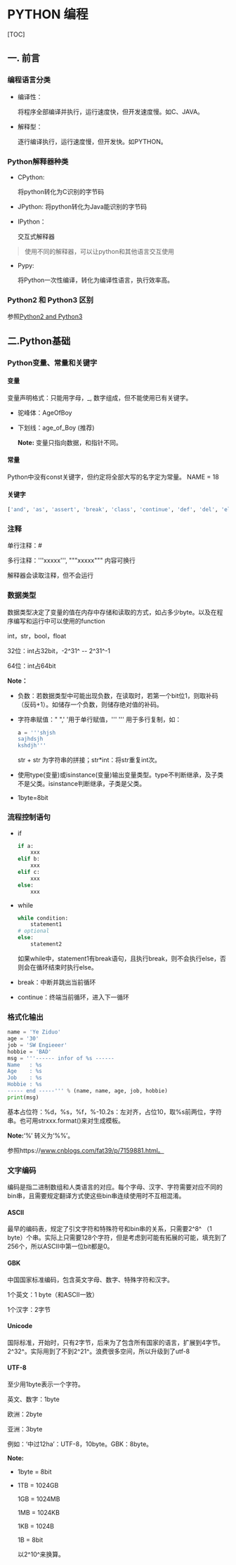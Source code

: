 # PYTHON 编程

[TOC]

## 一. 前言

### 编程语言分类
* 编译性：

  将程序全部编译并执行，运行速度快，但开发速度慢。如C、JAVA。

* 解释型：

  逐行编译执行，运行速度慢，但开发快。如PYTHON。

### Python解释器种类

* CPython:

  将python转化为C识别的字节码

* JPython:
  将python转化为Java能识别的字节码

* IPython：

  交互式解释器

> 使用不同的解释器，可以让python和其他语言交互使用

* Pypy:

  将Python一次性编译，转化为编译性语言，执行效率高。

### Python2 和 Python3 区别
参照[Python2 and Python3](https://www.runoob.com/python/python-2x-3x.html)

## 二.Python基础
### Python变量、常量和关键字

#### 变量

变量声明格式：只能用字母，_, 数字组成，但不能使用已有关键字。

* 驼峰体：AgeOfBoy

* 下划线：age_of_Boy (推荐)

  **Note:** 变量只指向数据，和指针不同。

#### 常量
Python中没有const关键字，但约定将全部大写的名字定为常量。
NAME = 18

#### 关键字


``` python
['and', 'as', 'assert', 'break', 'class', 'continue', 'def', 'del', 'elif', 'else', 'except', 'exec', 'finally', 'for', 'from', 'global', 'if', 'import', 'in', 'is', 'lambda', 'not', 'or', 'pass', 'print', 'raise', 'return', 'try', 'while', 'with', 'yield']
```

### 注释

单行注释：#

多行注释：'''xxxxx''', """xxxxx""" 内容可换行

解释器会读取注释，但不会运行

### 数据类型

数据类型决定了变量的值在内存中存储和读取的方式，如占多少byte。以及在程序编写和运行中可以使用的function

int，str，bool，float

32位：int占32bit，-2^31^ -- 2^31^-1

64位：int占64bit

**Note：** 

* 负数：若数据类型中可能出现负数，在读取时，若第一个bit位1，则取补码（反码+1）。如储存一个负数，则储存绝对值的补码。

* 字符串赋值："  ",' '用于单行赋值，'''   ''' 用于多行复制，如：

  ```python
  a = '''shjsh
  sajhdsjh
  kshdjh'''
  ```

  str + str 为字符串的拼接；str*int：将str重复int次。

* 使用type(变量)或isinstance(变量)输出变量类型。type不判断继承，及子类不是父类。isinstance判断继承，子类是父类。

* 1byte=8bit

### 流程控制语句

* if 

  ```python
  if a:
      xxx
  elif b:
      xxx
  elif c:
      xxx
  else:
      xxx
  ```

* while

  ```python
  while condition:
      statement1
  # optional
  else:
      statement2
  ```

  如果while中，statement1有break语句，且执行break，则不会执行else，否则会在循环结束时执行else。

* break：中断并跳出当前循环

* continue：终端当前循环，进入下一循环

### 格式化输出

```python
name = 'Ye Ziduo'
age = '30'
job = 'SW Engieeer'
hobbie = 'BAD'
msg = '''------ infor of %s ------
Name   : %s
Age    : %s
Job    : %s
Hobbie : %s
----- end -----''' % (name, name, age, job, hobbie)
print(msg)
```

基本占位符：%d，%s，%f，%-10.2s：左对齐，占位10，取%s前两位，字符串。也可用strxxx.format()来对生成模板。

**Note:**‘%’ 转义为‘%%’。

参照https://www.cnblogs.com/fat39/p/7159881.html。

### 文字编码

编码是指二进制数组和人类语言的对应。每个字母、汉字、字符需要对应不同的bin串，且需要规定翻译方式使这些bin串连续使用时不互相混淆。

#### ASCII
最早的编码表，规定了引文字符和特殊符号和bin串的关系，只需要2^8^ （1 byte）个串。实际上只需要128个字符，但是考虑到可能有拓展的可能，填充到了256个，所以ASCII中第一位bit都是0。

#### GBK

中国国家标准编码，包含英文字母、数字、特殊字符和汉字。

1个英文：1 byte（和ASCII一致）

1个汉字：2字节

#### Unicode

国际标准，开始时，只有2字节，后来为了包含所有国家的语言，扩展到4字节。2^32^。实际用到了不到2^21^。浪费很多空间，所以升级到了utf-8

#### UTF-8

至少用1byte表示一个字符。

英文、数字：1byte

欧洲：2byte

亚洲：3byte

例如：‘中过12ha’：UTF-8，10byte。GBK：8byte。

**Note:** 

* 1byte = 8bit

* 1TB = 1024GB

  1GB = 1024MB

  1MB = 1024KB

  1KB = 1024B

  1B = 8bit

  以2^10^来换算。